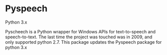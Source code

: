 Pyspeech
======
Python 3.x

Pyscheech is a Python wrapper for Windows APIs for text-to-speech and speech-to-text. The last time the project was touched was in 2009, and only supported python 2.7. This package updates the Pyspeech package for python 3.x
